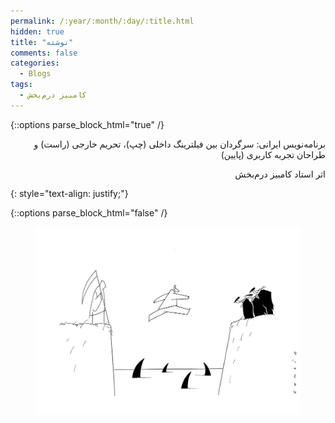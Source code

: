```yaml
---
permalink: /:year/:month/:day/:title.html
hidden: true
title: "نوشته"
comments: false
categories:
  - Blogs
tags:
  - کامبیز درم‌بخش
---
```


{::options parse_block_html="true" /}
<div dir='rtl' align='right'>
برنامه‌نویس ایرانی: سرگردان بین فیلترینگ داخلی (چپ)، تحریم خارجی (راست) و
طراحان تجربه کاربری (پایین)

اثر استاد کامبیز درم‌بخش
</div>
{: style="text-align: justify;"}

{::options parse_block_html="false" /}
<figure>
    <a href="/assets/blogs/2018/09/08/derambakhsh.jpg"><img src="/assets/blogs/2018/09/08/derambakhsh.jpg"></a>
</figure>
